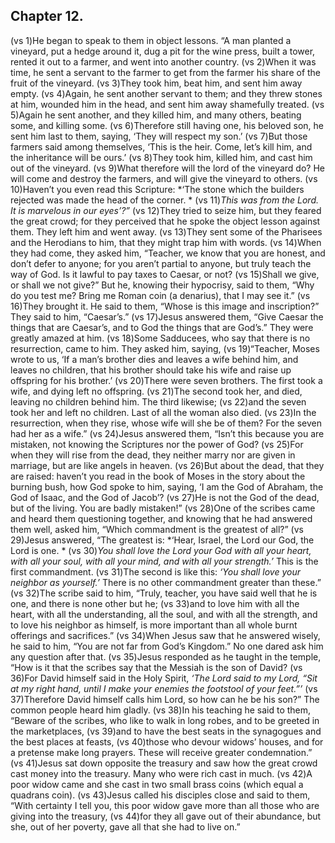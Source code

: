 
## Chapter 12.

(vs 1)He began to speak to them in object lessons. “A man planted a vineyard, put a hedge around it, dug a pit for the wine press, built a tower, rented it out to a farmer, and went into another country.  (vs 2)When it was time, he sent a servant to the farmer to get from the farmer his share of the fruit of the vineyard.  (vs 3)They took him, beat him, and sent him away empty.  (vs 4)Again, he sent another servant to them; and they threw stones at him, wounded him in the head, and sent him away shamefully treated.  (vs 5)Again he sent another, and they killed him, and many others, beating some, and killing some.  (vs 6)Therefore still having one, his beloved son, he sent him last to them, saying, ‘They will respect my son.’  (vs 7)But those farmers said among themselves, ‘This is the heir. Come, let’s kill him, and the inheritance will be ours.’  (vs 8)They took him, killed him, and cast him out of the vineyard.  (vs 9)What therefore will the lord of the vineyard do? He will come and destroy the farmers, and will give the vineyard to others.  (vs 10)Haven’t you even read this Scripture: *‘The stone which the builders rejected was made the head of the corner. *  (vs 11)*This was from the Lord. It is marvelous in our eyes’?”*  (vs 12)They tried to seize him, but they feared the great crowd; for they perceived that he spoke the object lesson against them. They left him and went away.  (vs 13)They sent some of the Pharisees and the Herodians to him, that they might trap him with words.  (vs 14)When they had come, they asked him, “Teacher, we know that you are honest, and don’t defer to anyone; for you aren’t partial to anyone, but truly teach the way of God. Is it lawful to pay taxes to Caesar, or not?  (vs 15)Shall we give, or shall we not give?” But he, knowing their hypocrisy, said to them, “Why do you test me? Bring me Roman coin (a denarius), that I may see it.”  (vs 16)They brought it. He said to them, “Whose is this image and inscription?” They said to him, “Caesar’s.”  (vs 17)Jesus answered them, “Give Caesar the things that are Caesar’s, and to God the things that are God’s.” They were greatly amazed at him.  (vs 18)Some Sadducees, who say that there is no resurrection, came to him. They asked him, saying,  (vs 19)“Teacher, Moses wrote to us, ‘If a man’s brother dies and leaves a wife behind him, and leaves no children, that his brother should take his wife and raise up offspring for his brother.’  (vs 20)There were seven brothers. The first took a wife, and dying left no offspring.  (vs 21)The second took her, and died, leaving no children behind him. The third likewise;  (vs 22)and the seven took her and left no children. Last of all the woman also died.  (vs 23)In the resurrection, when they rise, whose wife will she be of them? For the seven had her as a wife.”  (vs 24)Jesus answered them, “Isn’t this because you are mistaken, not knowing the Scriptures nor the power of God?  (vs 25)For when they will rise from the dead, they neither marry nor are given in marriage, but are like angels in heaven.  (vs 26)But about the dead, that they are raised: haven’t you read in the book of Moses in the story about the burning bush, how God spoke to him, saying, ‘I am the God of Abraham, the God of Isaac, and the God of Jacob’?  (vs 27)He is not the God of the dead, but of the living. You are badly mistaken!”  (vs 28)One of the scribes came and heard them questioning together, and knowing that he had answered them well, asked him, “Which commandment is the greatest of all?”  (vs 29)Jesus answered, “The greatest is: *‘Hear, Israel, the Lord our God, the Lord is one. *  (vs 30)*You shall love the Lord your God with all your heart, with all your soul, with all your mind, and with all your strength.’* This is the first commandment.  (vs 31)The second is like this: *‘You shall love your neighbor as yourself.’* There is no other commandment greater than these.”  (vs 32)The scribe said to him, “Truly, teacher, you have said well that he is one, and there is none other but he;  (vs 33)and to love him with all the heart, with all the understanding, all the soul, and with all the strength, and to love his neighbor as himself, is more important than all whole burnt offerings and sacrifices.”  (vs 34)When Jesus saw that he answered wisely, he said to him, “You are not far from God’s Kingdom.” No one dared ask him any question after that.  (vs 35)Jesus responded as he taught in the temple, “How is it that the scribes say that the Messiah is the son of David?  (vs 36)For David himself said in the Holy Spirit, *‘The Lord said to my Lord, “Sit at my right hand, until I make your enemies the footstool of your feet.”’*  (vs 37)Therefore David himself calls him Lord, so how can he be his son?” The common people heard him gladly.  (vs 38)In his teaching he said to them, “Beware of the scribes, who like to walk in long robes, and to be greeted in the marketplaces,  (vs 39)and to have the best seats in the synagogues and the best places at feasts,  (vs 40)those who devour widows’ houses, and for a pretense make long prayers. These will receive greater condemnation.”  (vs 41)Jesus sat down opposite the treasury and saw how the great crowd cast money into the treasury. Many who were rich cast in much.  (vs 42)A poor widow came and she cast in two small brass coins (which equal a quadrans coin).  (vs 43)Jesus called his disciples close and said to them, “With certainty I tell you, this poor widow gave more than all those who are giving into the treasury,  (vs 44)for they all gave out of their abundance, but she, out of her poverty, gave all that she had to live on.” ﻿
